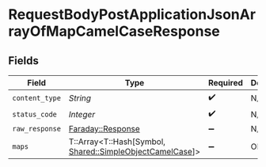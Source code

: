 # RequestBodyPostApplicationJsonArrayOfMapCamelCaseResponse


## Fields

| Field                                                                                                    | Type                                                                                                     | Required                                                                                                 | Description                                                                                              |
| -------------------------------------------------------------------------------------------------------- | -------------------------------------------------------------------------------------------------------- | -------------------------------------------------------------------------------------------------------- | -------------------------------------------------------------------------------------------------------- |
| `content_type`                                                                                           | *String*                                                                                                 | :heavy_check_mark:                                                                                       | N/A                                                                                                      |
| `status_code`                                                                                            | *Integer*                                                                                                | :heavy_check_mark:                                                                                       | N/A                                                                                                      |
| `raw_response`                                                                                           | [Faraday::Response](https://www.rubydoc.info/gems/faraday/Faraday/Response)                              | :heavy_minus_sign:                                                                                       | N/A                                                                                                      |
| `maps`                                                                                                   | T::Array<T::Hash[Symbol, [Shared::SimpleObjectCamelCase](../../models/shared/simpleobjectcamelcase.md)]> | :heavy_minus_sign:                                                                                       | OK                                                                                                       |